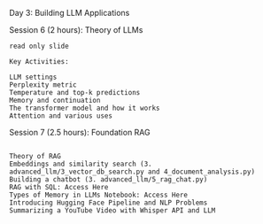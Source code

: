 


Day 3: Building LLM Applications



Session 6 (2 hours): Theory of LLMs

```
read only slide

Key Activities:

LLM settings
Perplexity metric
Temperature and top-k predictions
Memory and continuation
The transformer model and how it works
Attention and various uses
```

Session 7 (2.5 hours): Foundation RAG

```

Theory of RAG
Embeddings and similarity search (3. advanced_llm/3_vector_db_search.py and 4_document_analysis.py)
Building a chatbot (3. advanced_llm/5_rag_chat.py)
RAG with SQL: Access Here
Types of Memory in LLMs Notebook: Access Here
Introducing Hugging Face Pipeline and NLP Problems
Summarizing a YouTube Video with Whisper API and LLM

```



